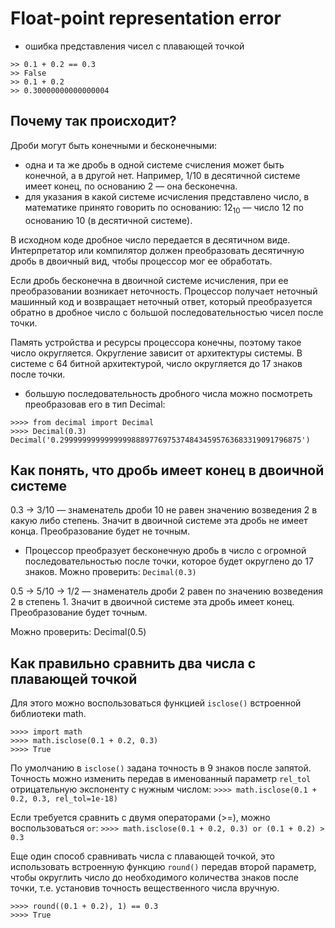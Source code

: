 # Float-point representation error
* ошибка представления чисел с плавающей точкой

```
>> 0.1 + 0.2 == 0.3
>> False
>> 0.1 + 0.2
>> 0.30000000000000004
```

## Почему так происходит?

Дроби могут быть конечными и бесконечными:
* одна и та же дробь в одной системе счисления может быть конечной, а в другой нет. Например, 1/10 в десятичной системе имеет конец, по основанию 2 — она бесконечна.
* для указания в какой системе исчисления представлено число, в математике принято говорить по основанию: 12<sub>10</sub> — число 12 по основанию 10 (в десятичной системе). 

В исходном коде дробное число передается в десятичном виде. Интерпретатор или компилятор должен преобразовать десятичную дробь в двоичный вид, чтобы процессор мог ее обработать.

Если дробь бесконечна в двоичной системе исчисления, при ее преобразовании возникает неточность. Процессор получает неточный машинный код и возвращает неточный ответ, который преобразуется обратно в дробное число с большой последовательностью чисел после точки. 

Память устройства и ресурсы процессора конечны, поэтому такое число округляется. Округление зависит от архитектуры системы. В системе с 64 битной архитектурой, число округляется до 17 знаков после точки.

* большую последовательность дробного числа можно посмотреть преобразовав его в тип Decimal:
```
>>>> from decimal import Decimal
>>>> Decimal(0.3)
Decimal('0.299999999999999988897769753748434595763683319091796875')
```

## Как понять, что дробь имеет конец в двоичной системе

0.3 → 3/10 — знаменатель дроби 10 не равен значению возведения 2 в какую либо степень. Значит в двоичной системе эта дробь не имеет конца. Преобразование будет не точным. 

* Процессор преобразует бесконечную дробь в число с огромной последовательностью после точки, которое будет округлено до 17 знаков. Можно проверить: ```Decimal(0.3)```

0.5 → 5/10 → 1/2 — знаменатель дроби 2 равен по значению возведения 2 в степень 1. Значит в двоичной системе эта дробь имеет конец. Преобразование будет точным.

Можно проверить: Decimal(0.5)

## Как правильно сравнить два числа с плавающей точкой

Для этого можно воспользоваться функцией ```isclose()``` встроенной библиотеки math.

```
>>>> import math
>>>> math.isclose(0.1 + 0.2, 0.3) 
>>>> True
```

По умолчанию в ```isclose()``` задана точность в 9 знаков после запятой.  Точность можно изменить передав в именованный параметр ```rel_tol``` отрицательную экспоненту с нужным числом:
```>>>> math.isclose(0.1 + 0.2, 0.3, rel_tol=1e-18)```

Если требуется сравнить с двумя операторами (>=), можно воспользоваться ```or```:
```>>>> math.isclose(0.1 + 0.2, 0.3) or (0.1 + 0.2) > 0.3```

Еще один способ сравнивать числа с плавающей точкой, это использовать встроенную функцию ```round()``` передав второй параметр, чтобы округлить число до необходимого количества знаков после точки, т.е. установив точность вещественного числа вручную. 

```
>>>> round((0.1 + 0.2), 1) == 0.3
>>>> True
```

